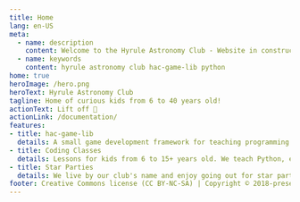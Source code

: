 ```yaml
---
title: Home
lang: en-US
meta:
  - name: description
    content: Welcome to the Hyrule Astronomy Club - Website in construction
  - name: keywords
    content: hyrule astronomy club hac-game-lib python 
home: true
heroImage: /hero.png
heroText: Hyrule Astronomy Club
tagline: Home of curious kids from 6 to 40 years old!
actionText: Lift off 🚀
actionLink: /documentation/
features:
- title: hac-game-lib
  details: A small game development framework for teaching programming to young kids.
- title: Coding Classes
  details: Lessons for kids from 6 to 15+ years old. We teach Python, electronics and orbital mechanics through games and fun activities.
- title: Star Parties
  details: We live by our club's name and enjoy going out for star parties, with big and small telescopes or no telescope at all!
footer: Creative Commons license (CC BY-NC-SA) | Copyright © 2018-present Arnaud Dupuis
---
```

